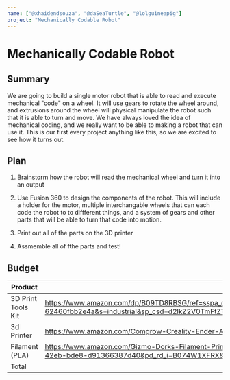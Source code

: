 ```yaml
---
name: ["@xhaidendsouza", "@daSeaTurtle", "@lolguineapig"]
project: "Mechanically Codable Robot"
---
```


# Mechanically Codable Robot

## Summary

We are going to build a single motor robot that is able to read and execute mechanical "code" on a wheel. It will use gears to rotate the wheel around, and extrusions around the wheel will physical manipulate the robot such that it is able to turn and move. We have always loved the idea of mechanical coding, and we really want to be able to making a robot that can use it. This is our first every project anything like this, so we are excited to see how it turns out.

## Plan

1) Brainstorm how the robot will read the mechanical wheel and turn it into an output

2) Use Fusion 360 to design the components of the robot. This will include a holder for the motor, multiple interchangable wheels that can each code the robot to to diffferent things, and a system of gears and other parts that will be able to turn that code into motion. 

3) Print out all of the parts on the 3D printer

4) Assmemble all of fthe parts and test!

## Budget

| Product         | Supplier/Link                         | Cost   |
| --------------- | ------------------------------------- | ------ |
|3D Print Tools Kit|https://www.amazon.com/dp/B09TD8RBSG/ref=sspa_dk_detail_4?psc=1&pd_rd_i=B09TD8RBSG&pd_rd_w=UVm92&content-id=amzn1.sym.88097cb9-5064-44ef-891b-abfacbc1c44b&pf_rd_p=88097cb9-5064-44ef-891b-abfacbc1c44b&pf_rd_r=S89Y8JX4NFD4AEN3BBK8&pd_rd_wg=rOsGm&pd_rd_r=d7d980e4-40eb-4b48-b99e-62460fbb2e4a&s=industrial&sp_csd=d2lkZ2V0TmFtZT1zcF9kZXRhaWw&spLa=ZW5jcnlwdGVkUXVhbGlmaWVyPUE5TzQyTEdRVFkzUTAmZW5jcnlwdGVkSWQ9QTA4MzQ0NzgyVFFRWTFYQ01YNVpLJmVuY3J5cHRlZEFkSWQ9QTA0NTkwMjMyMklFNU9JNFUzVFRaJndpZGdldE5hbWU9c3BfZGV0YWlsJmFjdGlvbj1jbGlja1JlZGlyZWN0JmRvTm90TG9nQ2xpY2s9dHJ1ZQ==| $23.69|
|3d Printer|https://www.amazon.com/Comgrow-Creality-Ender-Aluminum-220x220x250mm/dp/B07BR3F9N6/ref=sr_1_3?keywords=3D+printer&qid=1673149458&sr=8-3&ufe=app_do%3Aamzn1.fos.18ed3cb5-28d5-4975-8bc7-93deae8f9840|$199.00|
|Filament (PLA)|https://www.amazon.com/Gizmo-Dorks-Filament-Printers-1-75mm/dp/B074W1XFRX/ref=pd_bxgy_sccl_2/144-1393969-1265224?pd_rd_w=b1oWV&content-id=amzn1.sym.7f0cf323-50c6-49e3-b3f9-63546bb79c92&pf_rd_p=7f0cf323-50c6-49e3-b3f9-63546bb79c92&pf_rd_r=VHREYXFJMK113RXQ10V2&pd_rd_wg=mKcKk&pd_rd_r=3797a564-961c-42eb-bde8-d91366387d40&pd_rd_i=B074W1XFRX&psc=1|$24.95|
| Total           |                                       | $247.64 |
